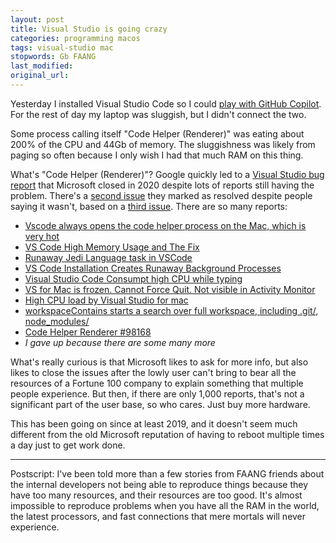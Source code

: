 ```yaml
---
layout: post
title: Visual Studio is going crazy
categories: programming macos
tags: visual-studio mac
stopwords: Gb FAANG
last_modified:
original_url:
---
```


Yesterday I installed Visual Studio Code so I could [play with GitHub Copilot](/ide-driven-development/). For the rest of day my laptop was sluggish, but I didn't connect the two.

<!--more-->

Some process calling itself "Code Helper (Renderer)" was eating about 200% of the CPU and 44Gb of memory. The sluggishness was likely from paging so often because I only wish I had that much RAM on this thing.

What's "Code Helper (Renderer)"? Google quickly led to a [Visual Studio bug report](https://github.com/microsoft/vscode/issues/101555) that Microsoft closed in 2020 despite lots of reports still having the problem. There's a [second issue](https://github.com/microsoft/vscode-python/issues/15586) they marked as resolved despite people saying it wasn't, based on a [third issue](https://github.com/microsoft/vscode-python/issues/12037). There are so many reports:

* [Vscode always opens the code helper process on the Mac, which is very hot](https://developpaper.com/question/vscode-always-opens-the-code-helper-process-on-the-mac-which-is-very-hot/)
* [VS Code High Memory Usage and The Fix](https://www.paulhyunchong.com/posts/vscode-high-memory-usage)
* [Runaway Jedi Language task in VSCode](https://stackoverflow.com/questions/66518708/runaway-jedi-language-task-in-vscode)
* [VS Code Installation Creates Runaway Background Processes](https://www.reddit.com/r/macbookpro/comments/i94rn6/vs_code_installation_creates_runaway_background/)
* [Visual Studio Code Consumpt high CPU while typing](https://forum.freecodecamp.org/t/visual-studio-code-consumpt-high-cpu-while-typing/474289)
* [VS for Mac is frozen. Cannot Force Quit. Not visible in Activity Monitor](https://developercommunity.visualstudio.com/t/vs-for-mac-is-frozen-cannot-force-quit-not-visible-1/716319)
* [High CPU load by Visual Studio for mac](https://developercommunity.visualstudio.com/t/high-cpu-load-by-visual-studio-for-mac/442804)
* [workspaceContains starts a search over full workspace, including .git/, node_modules/](https://github.com/microsoft/vscode/issues/34711)
* [Code Helper Renderer #98168](https://github.com/microsoft/vscode/issues/98168)
* *I gave up because there are some many more*

What's really curious is that Microsoft likes to ask for more info, but also likes to close the issues after the lowly user can't bring to bear all the resources of a Fortune 100 company to explain something that multiple people experience. But then, if there are only 1,000 reports, that's not a significant part of the user base, so who cares. Just buy more hardware.

This has been going on since at least 2019, and it doesn't seem much different from the old Microsoft reputation of having to reboot multiple times a day just to get work done.

<hr/>

Postscript: I've been told more than a few stories from FAANG friends about the internal developers not being able to reproduce things because they have too many resources, and their resources are too good. It's almost impossible to reproduce problems when you have all the RAM in the world, the latest processors, and fast connections that mere mortals will never experience.
